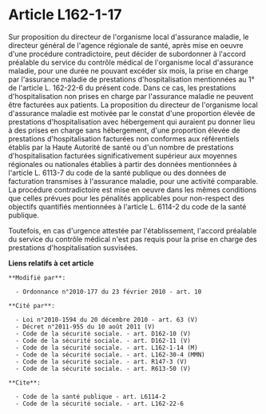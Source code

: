 # Article L162-1-17

Sur proposition du directeur de l'organisme local d'assurance maladie,           le directeur général de l'agence régionale
de santé, après mise en oeuvre d'une procédure contradictoire, peut décider de subordonner à l'accord préalable du service du
contrôle médical de l'organisme local d'assurance maladie, pour une durée ne pouvant excéder six mois, la prise en charge par
l'assurance maladie de prestations d'hospitalisation mentionnées au 1° de l'article L. 162-22-6 du présent code. Dans ce cas,
les prestations d'hospitalisation non prises en charge par l'assurance maladie ne peuvent être facturées aux patients. La
proposition du directeur de l'organisme local d'assurance maladie est motivée par le constat d'une proportion élevée de
prestations d'hospitalisation avec hébergement qui auraient pu donner lieu à des prises en charge sans hébergement, d'une
proportion élevée de prestations d'hospitalisation facturées non conformes aux référentiels établis par la Haute Autorité de
santé ou d'un nombre de prestations d'hospitalisation facturées significativement supérieur aux moyennes régionales ou
nationales établies à partir des données mentionnées à l'article L. 6113-7 du code de la santé publique ou des données de
facturation transmises à l'assurance maladie, pour une activité comparable. La procédure contradictoire est mise en oeuvre
dans les mêmes conditions que celles prévues pour les pénalités applicables pour non-respect des objectifs quantifiés
mentionnées à l'article L. 6114-2 du code de la santé publique. 

Toutefois, en cas d'urgence attestée par l'établissement, l'accord préalable du service du contrôle médical n'est pas requis
pour la prise en charge des prestations d'hospitalisation susvisées.

**Liens relatifs à cet article**

	**Modifié par**:

	  - Ordonnance n°2010-177 du 23 février 2010 - art. 10

	**Cité par**:

	  - Loi n°2010-1594 du 20 décembre 2010 - art. 63 (V)
	  - Décret n°2011-955 du 10 août 2011 (V)
	  - Code de la sécurité sociale. - art. D162-10 (V)
	  - Code de la sécurité sociale. - art. D162-11 (V)
	  - Code de la sécurité sociale. - art. L162-1-14 (M)
	  - Code de la sécurité sociale. - art. L162-30-4 (MMN)
	  - Code de la sécurité sociale. - art. R147-3 (V)
	  - Code de la sécurité sociale. - art. R613-50 (V)

	**Cite**:

	  - Code de la santé publique - art. L6114-2
	  - Code de la sécurité sociale. - art. L162-22-6
